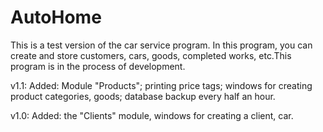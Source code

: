 # AutoHome
This is a test version of the car service program. In this program, you can create and store customers, cars, goods, completed works, etc.This program is in the process of development.

v1.1: Added: Module "Products"; printing price tags; windows for creating product categories, goods; database backup every half an hour.

v1.0: Added: the "Clients" module, windows for creating a client, car.
